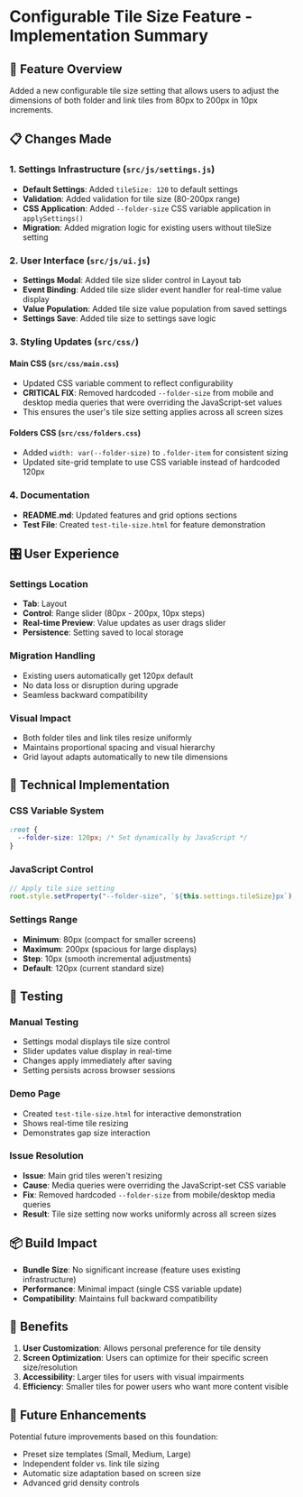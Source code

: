 # Configurable Tile Size Feature - Implementation Summary

## 🎯 Feature Overview

Added a new configurable tile size setting that allows users to adjust the dimensions of both folder and link tiles from 80px to 200px in 10px increments.

## 📋 Changes Made

### 1. Settings Infrastructure (`src/js/settings.js`)

- **Default Settings**: Added `tileSize: 120` to default settings
- **Validation**: Added validation for tile size (80-200px range)
- **CSS Application**: Added `--folder-size` CSS variable application in `applySettings()`
- **Migration**: Added migration logic for existing users without tileSize setting

### 2. User Interface (`src/js/ui.js`)

- **Settings Modal**: Added tile size slider control in Layout tab
- **Event Binding**: Added tile size slider event handler for real-time value display
- **Value Population**: Added tile size value population from saved settings
- **Settings Save**: Added tile size to settings save logic

### 3. Styling Updates (`src/css/`)

#### Main CSS (`src/css/main.css`)
- Updated CSS variable comment to reflect configurability
- **CRITICAL FIX**: Removed hardcoded `--folder-size` from mobile and desktop media queries that were overriding the JavaScript-set values
- This ensures the user's tile size setting applies across all screen sizes

#### Folders CSS (`src/css/folders.css`)
- Added `width: var(--folder-size)` to `.folder-item` for consistent sizing
- Updated site-grid template to use CSS variable instead of hardcoded 120px

### 4. Documentation

- **README.md**: Updated features and grid options sections
- **Test File**: Created `test-tile-size.html` for feature demonstration

## 🎛️ User Experience

### Settings Location
- **Tab**: Layout
- **Control**: Range slider (80px - 200px, 10px steps)
- **Real-time Preview**: Value updates as user drags slider
- **Persistence**: Setting saved to local storage

### Migration Handling
- Existing users automatically get 120px default
- No data loss or disruption during upgrade
- Seamless backward compatibility

### Visual Impact
- Both folder tiles and link tiles resize uniformly
- Maintains proportional spacing and visual hierarchy
- Grid layout adapts automatically to new tile dimensions

## 🔧 Technical Implementation

### CSS Variable System
```css
:root {
  --folder-size: 120px; /* Set dynamically by JavaScript */
}
```

### JavaScript Control
```javascript
// Apply tile size setting
root.style.setProperty("--folder-size", `${this.settings.tileSize}px`);
```

### Settings Range
- **Minimum**: 80px (compact for smaller screens)
- **Maximum**: 200px (spacious for large displays)
- **Step**: 10px (smooth incremental adjustments)
- **Default**: 120px (current standard size)

## 🧪 Testing

### Manual Testing
- Settings modal displays tile size control
- Slider updates value display in real-time
- Changes apply immediately after saving
- Setting persists across browser sessions

### Demo Page
- Created `test-tile-size.html` for interactive demonstration
- Shows real-time tile resizing
- Demonstrates gap size interaction

### Issue Resolution
- **Issue**: Main grid tiles weren't resizing
- **Cause**: Media queries were overriding the JavaScript-set CSS variable
- **Fix**: Removed hardcoded `--folder-size` from mobile/desktop media queries
- **Result**: Tile size setting now works uniformly across all screen sizes

## 📦 Build Impact

- **Bundle Size**: No significant increase (feature uses existing infrastructure)
- **Performance**: Minimal impact (single CSS variable update)
- **Compatibility**: Maintains full backward compatibility

## 🎉 Benefits

1. **User Customization**: Allows personal preference for tile density
2. **Screen Optimization**: Users can optimize for their specific screen size/resolution
3. **Accessibility**: Larger tiles for users with visual impairments
4. **Efficiency**: Smaller tiles for power users who want more content visible

## 🔄 Future Enhancements

Potential future improvements based on this foundation:
- Preset size templates (Small, Medium, Large)
- Independent folder vs. link tile sizing
- Automatic size adaptation based on screen size
- Advanced grid density controls
